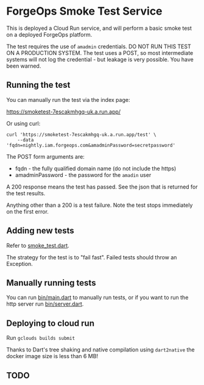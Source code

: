 # ForgeOps Smoke Test Service

This is deployed a Cloud Run service, and will perform 
a basic smoke test on a deployed ForgeOps platform.

The test requires the use of `amadmin` credentials. DO NOT RUN THIS TEST ON 
A PRODUCTION SYSTEM. The test uses a POST, so most intermediate systems will not
log the credential - but leakage is very possible. You have been warned.

## Running the test

You can manually run the test via the index page:

https://smoketest-7escakmhgq-uk.a.run.app/ 

Or using curl:
```
curl 'https://smoketest-7escakmhgq-uk.a.run.app/test' \
    --data 'fqdn=nightly.iam.forgeops.com&amadminPassword=secretpassword'
```

The POST form arguments are:
* fqdn - the fully qualified domain name (do not include the https)
* amadminPassword - the password for the `amadin` user

A 200 response means the test has passed. See the json that is returned for the test results.

Anything other than a 200 is a test failure. Note the test stops immediately on the first error. 

## Adding new tests

Refer to [smoke_test.dart](lib/smoke_test.dart).  

The strategy for the test is to "fail fast". Failed tests should throw an Exception. 

## Manually running tests

You can run [bin/main.dart](bin/main.dart) to manually run tests, or if you want to run
the http server run [bin/server.dart](bin/server.dart).

## Deploying to cloud run

Run `gclouds builds submit`

Thanks to Dart's tree shaking and
native compilation using `dart2native` the docker image size is less than 6 MB!


## TODO


